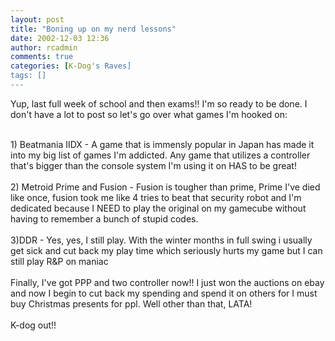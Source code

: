 ```yaml
---
layout: post
title: "Boning up on my nerd lessons"
date: 2002-12-03 12:36
author: rcadmin
comments: true
categories: [K-Dog's Raves]
tags: []
---
```

Yup, last full week of school and then exams!! I'm so ready to be done. I don't have a lot to post so let's go over what games I'm hooked on:
<br />

<br />
1) Beatmania IIDX - A game that is immensly popular in Japan has made it into my big list of games I'm addicted. Any game that utilizes a controller that's bigger than the console system I'm using it on HAS to be great!
<br />

<br />
2) Metroid Prime and Fusion - Fusion is tougher than prime, Prime I've died like once, fusion took me like 4 tries to beat that security robot and I'm dedicated because I NEED to play the original on my gamecube without having to remember a bunch of stupid codes.
<br />

<br />
3)DDR - Yes, yes, I still play. With the winter months in full swing i usually get sick and cut back my play time which seriously hurts my game but I can still play R&P on maniac
<br />

<br />
Finally, I've got PPP and two controller now!! I just won the auctions on ebay and now I begin to cut back my spending and spend it on others for I must buy Christmas presents for ppl. Well other than that, LATA!
<br />

<br />
K-dog out!!
<br />

